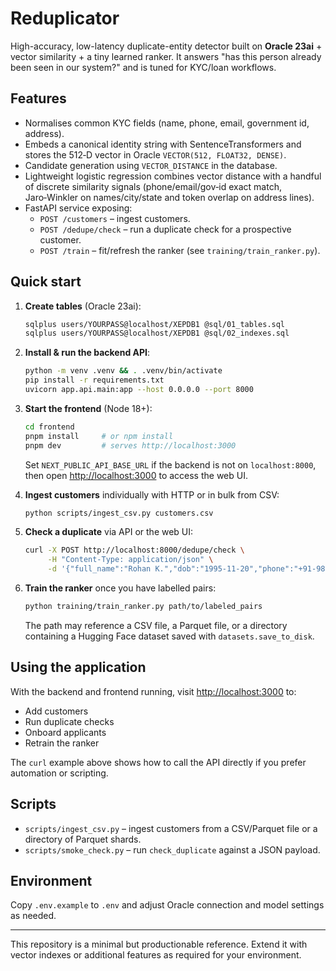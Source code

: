 # Reduplicator

High-accuracy, low-latency duplicate-entity detector built on **Oracle 23ai** +
vector similarity + a tiny learned ranker.  It answers "has this person already
been seen in our system?" and is tuned for KYC/loan workflows.

## Features

* Normalises common KYC fields (name, phone, email, government id, address).
* Embeds a canonical identity string with SentenceTransformers and stores the
  512‑D vector in Oracle `VECTOR(512, FLOAT32, DENSE)`.
* Candidate generation using `VECTOR_DISTANCE` in the database.
* Lightweight logistic regression combines vector distance with a handful of
  discrete similarity signals (phone/email/gov‑id exact match, Jaro‑Winkler on
  names/city/state and token overlap on address lines).
* FastAPI service exposing:
  * `POST /customers` – ingest customers.
  * `POST /dedupe/check` – run a duplicate check for a prospective customer.
  * `POST /train` – fit/refresh the ranker (see `training/train_ranker.py`).

## Quick start

1. **Create tables** (Oracle 23ai):

   ```bash
   sqlplus users/YOURPASS@localhost/XEPDB1 @sql/01_tables.sql
   sqlplus users/YOURPASS@localhost/XEPDB1 @sql/02_indexes.sql
   ```

2. **Install & run the backend API**:

   ```bash
   python -m venv .venv && . .venv/bin/activate
   pip install -r requirements.txt
   uvicorn app.api.main:app --host 0.0.0.0 --port 8000
   ```

3. **Start the frontend** (Node 18+):

   ```bash
   cd frontend
   pnpm install     # or npm install
   pnpm dev         # serves http://localhost:3000
   ```

   Set `NEXT_PUBLIC_API_BASE_URL` if the backend is not on `localhost:8000`,
   then open <http://localhost:3000> to access the web UI.

4. **Ingest customers** individually with HTTP or in bulk from CSV:

   ```bash
   python scripts/ingest_csv.py customers.csv
   ```

5. **Check a duplicate** via API or the web UI:

   ```bash
   curl -X POST http://localhost:8000/dedupe/check \
        -H "Content-Type: application/json" \
        -d '{"full_name":"Rohan K.","dob":"1995-11-20","phone":"+91-9876543210"}'
   ```

6. **Train the ranker** once you have labelled pairs:

   ```bash
   python training/train_ranker.py path/to/labeled_pairs
   ```

   The path may reference a CSV file, a Parquet file, or a directory containing
   a Hugging Face dataset saved with ``datasets.save_to_disk``.
## Using the application

With the backend and frontend running, visit <http://localhost:3000> to:

* Add customers
* Run duplicate checks
* Onboard applicants
* Retrain the ranker

The `curl` example above shows how to call the API directly if you prefer
automation or scripting.

## Scripts

* `scripts/ingest_csv.py` – ingest customers from a CSV/Parquet file or a
  directory of Parquet shards.
* `scripts/smoke_check.py` – run `check_duplicate` against a JSON payload.

## Environment

Copy `.env.example` to `.env` and adjust Oracle connection and model settings as
needed.

---

This repository is a minimal but productionable reference.  Extend it with
vector indexes or additional features as required for your environment.

